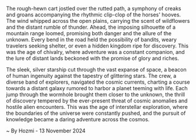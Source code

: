 
The rough-hewn cart jostled over the rutted path, a symphony of creaks and groans accompanying the rhythmic clip-clop of the horses' hooves. The wind whipped across the open plains, carrying the scent of wildflowers and the distant rumble of thunder. Ahead, the imposing silhouette of a mountain range loomed, promising both danger and the allure of the unknown. Every bend in the road held the possibility of bandits, weary travelers seeking shelter, or even a hidden kingdom ripe for discovery. This was the age of chivalry, where adventure was a constant companion, and the lure of distant lands beckoned with the promise of glory and riches. 

The sleek, silver starship cut through the vast expanse of space, a beacon of human ingenuity against the tapestry of glittering stars. The crew, a diverse band of explorers, navigated the cosmic currents, charting a course towards a distant galaxy rumored to harbor a planet teeming with life. Each jump through the wormhole brought them closer to the unknown, the thrill of discovery tempered by the ever-present threat of cosmic anomalies and hostile alien encounters. This was the age of interstellar exploration, where the boundaries of the universe were constantly pushed, and the pursuit of knowledge became a daring adventure across the cosmos. 

~ By Hozmi - 13 November 2024

